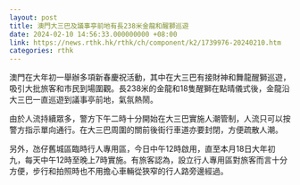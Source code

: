 ```yaml
---
layout: post
title: 澳門大三巴及議事亭前地有長238米金龍和醒獅巡遊
date: 2024-02-10 14:56:33.000000000 +08:00
link: https://news.rthk.hk/rthk/ch/component/k2/1739976-20240210.htm
categories: rthk
---
```


澳門在大年初一舉辦多項新春慶祝活動，其中在大三巴有接財神和舞龍醒獅巡遊，吸引大批旅客和市民到場圍觀。長238米的金龍和18隻醒獅在點晴儀式後，金龍沿大三巴一直巡遊到議事亭前地，氣氛熱鬧。

由於人流持續眾多，警方下午二時十分開始在大三巴實施人潮管制，人流只可以按警方指示單向通行。在大三巴周圍的關前後街行車道亦要封閉，方便疏散人潮。

另外，氹仔舊城區臨時行人專用區，今日中午12時啟用，直至本月18日大年初九，每天中午12時至晚上7時實施。有旅客認為，設立行人專用區對旅客而言十分方便，步行和拍照時也不用擔心車輛從狹窄的行人路旁邊經過。
